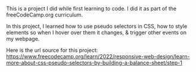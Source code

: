 This is a project I did while first learning to code. I did it as part of the freeCodeCamp.org curriculum.

In this project, I learned how to use pseudo selectors in CSS, how to style elements so when I hover over them it changes, & trigger other events on my webpage. 

Here is the url source for this project: https://www.freecodecamp.org/learn/2022/responsive-web-design/learn-more-about-css-pseudo-selectors-by-building-a-balance-sheet/step-1

